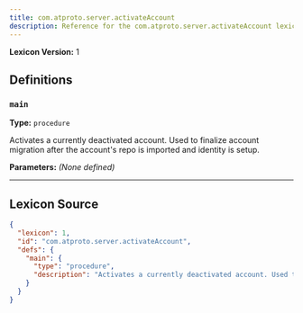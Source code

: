 ```yaml
---
title: com.atproto.server.activateAccount
description: Reference for the com.atproto.server.activateAccount lexicon
---
```

**Lexicon Version:** 1

## Definitions

<a name="main"></a>
### `main`

**Type:** `procedure`

Activates a currently deactivated account. Used to finalize account migration after the account's repo is imported and identity is setup.

**Parameters:** _(None defined)_


---

## Lexicon Source
```json
{
  "lexicon": 1,
  "id": "com.atproto.server.activateAccount",
  "defs": {
    "main": {
      "type": "procedure",
      "description": "Activates a currently deactivated account. Used to finalize account migration after the account's repo is imported and identity is setup."
    }
  }
}
```
